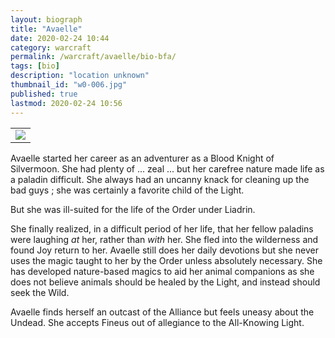 ```yaml
---
layout: biograph
title: "Avaelle"
date: 2020-02-24 10:44
category: warcraft
permalink: /warcraft/avaelle/bio-bfa/
tags: [bio]
description: "location unknown"
thumbnail_id: "w0-006.jpg"
published: true
lastmod: 2020-02-24 10:56
---
```


<table class="bio-stat-table">
<tr>
<td><img class="bio-portrait" src="{{ site.url }}/assets/img/avaelle-dressingroom-2020feb24.jpg"></td>	
</tr>
</table>

Avaelle started her career as an adventurer as a Blood Knight of Silvermoon. She had plenty of ... zeal ... but her carefree nature made life as a paladin difficult. She always had an uncanny knack for cleaning up the bad guys ; she was certainly a favorite child of the Light. 

But she was ill-suited for the life of the Order under Liadrin. 

She finally realized, in a difficult period of her life, that her fellow paladins were laughing _at_ her, rather than _with_ her. She fled into the wilderness and found Joy return to her. Avaelle still does her daily devotions but she never uses the magic taught to her by the Order unless absolutely necessary. She has developed nature-based magics to aid her animal companions as she does not believe animals should be healed by the Light, and instead should seek the Wild.

Avaelle finds herself an outcast of the Alliance but feels uneasy about the Undead. She accepts Fineus out of allegiance to the All-Knowing Light.
